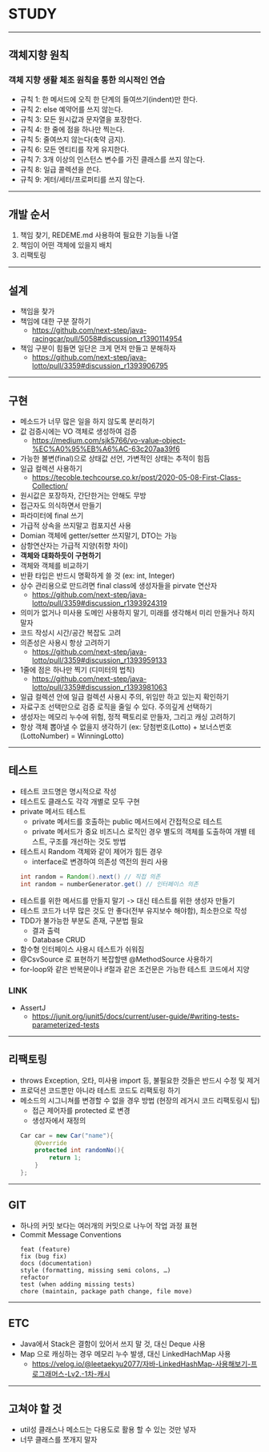 # STUDY

---

## 객체지향 원칙

### 객체 지향 생활 체조 원칙을 통한 의시적인 연습

* 규칙 1: 한 메서드에 오직 한 단계의 들여쓰기(indent)만 한다.
* 규칙 2: else 예약어를 쓰지 않는다.
* 규칙 3: 모든 원시값과 문자열을 포장한다.
* 규칙 4: 한 줄에 점을 하나만 찍는다.
* 규칙 5: 줄여쓰지 않는다(축약 금지).
* 규칙 6: 모든 엔티티를 작게 유지한다.
* 규칙 7: 3개 이상의 인스턴스 변수를 가진 클래스를 쓰지 않는다.
* 규칙 8: 일급 콜렉션을 쓴다.
* 규칙 9: 게터/세터/프로퍼티를 쓰지 않는다.

---

## 개발 순서

1. 책임 찾기, REDEME.md 사용하여 필요한 기능들 나열
2. 책임이 어떤 객체에 있을지 배치
3. 리팩토링

---

## 설계

- 책임을 찾가
- 책임에 대한 구분 잘하기
    - https://github.com/next-step/java-racingcar/pull/5058#discussion_r1390114954
- 책임 구분이 힘들면 일단은 크게 먼저 만들고 분해하자
    - https://github.com/next-step/java-lotto/pull/3359#discussion_r1393906795

---

## 구현

- 메소드가 너무 많은 일을 하지 않도록 분리하기
- 값 검증시에는 VO 객체로 생성하여 검증
    - https://medium.com/sjk5766/vo-value-object-%EC%A0%95%EB%A6%AC-63c207aa39f6
- 가능한 불변(final)으로 상태값 선언, 가변적인 상태는 추적이 힘듬
- 일급 컬렉션 사용하기
    - https://tecoble.techcourse.co.kr/post/2020-05-08-First-Class-Collection/
- 원시값은 포장하자, 간단한거는 안해도 무방
- 접근자도 의식하면서 만들기
- 파라미터에 final 쓰기
- 가급적 상속을 쓰지말고 컴포지션 사용
- Domian 객체에 getter/setter 쓰지말기, DTO는 가능
- 삼항연산자는 가급적 지양(취향 차이)
- **객체와 대화하듯이 구현하기**
- 객체와 객체를 비교하기
- 반환 타입은 반드시 명확하게 쓸 것 (ex: int, Integer)
- 상수 관리용으로 만드려면 final class에 생성자들을 pirvate 연산자
    - https://github.com/next-step/java-lotto/pull/3359#discussion_r1393924319
- 의미가 없거나 미사용 도메인 사용하지 말기, 미래를 생각해서 미리 만들거나 하지 말자
- 코드 작성시 시간/공간 복잡도 고려
- 의존성은 사용시 항상 고려하기
    - https://github.com/next-step/java-lotto/pull/3359#discussion_r1393959133
- 1줄에 점은 하나만 찍기 (디미터의 법칙)
    - https://github.com/next-step/java-lotto/pull/3359#discussion_r1393981063
- 일급 컬렉션 안에 일급 컬렉션 사용시 주의, 위임만 하고 있는지 확인하기
- 자료구조 선택만으로 검증 로직을 줄일 수 있다. 주의깊게 선택하기
- 생성자는 메모리 누수에 위험, 정적 팩토리로 만들자, 그리고 캐싱 고려하기
- 항상 객체 뽑아낼 수 없을지 생각하기 (ex: 당첨번호(Lotto) + 보너스번호(LottoNumber) = WinningLotto)

---

## 테스트

- 테스트 코드명은 명시적으로 작성
- 테스트도 클래스도 각각 개별로 모두 구현
- private 메서드 테스트
    - private 메서드를 호출하는 public 메서드에서 간접적으로 테스트
    - private 메서드가 중요 비즈니스 로직인 경우 별도의 객체를 도출하여 개별 테스트, 구조를 개선하는 것도 방법
- 테스트시 Random 객체와 같이 제어가 힘든 경우
    - interface로 변경하여 의존성 역전의 원리 사용
    ```java
    int random = Random().next() // 직접 의존 
    int random = numberGenerator.get() // 인터페이스 의존
    ```
- 테스트를 위한 메서드를 만들지 말기 -> 대신 테스트를 위한 생성자 만들기
- 테스트 코드가 너무 많은 것도 안 좋다(전부 유지보수 해야함), 최소한으로 작성
- TDD가 불가능한 부분도 존재, 구분법 필요
    - 결과 출력
    - Database CRUD
- 함수형 인터페이스 사용시 테스트가 쉬워짐
- @CsvSource 로 표현하기 복잡할땐 @MethodSource 사용하기
- for-loop와 같은 반복문이나 if절과 같은 조건문은 가능한 테스트 코드에서 지양

### LINK

- AssertJ
    - https://junit.org/junit5/docs/current/user-guide/#writing-tests-parameterized-tests

---

## 리팩토링

- throws Exception, 오타, 미사용 import 등, 불필요한 것들은 반드시 수정 및 제거
- 프로덕션 코드뿐만 아니라 테스트 코드도 리팩토링 하기
- 메소드의 시그니쳐를 변경할 수 없을 경우 방법 (현장의 레거시 코드 리팩토링시 팁)
    - 접근 제어자를 protected 로 변경
    - 생성자에서 재정의
  ```java
  Car car = new Car("name"){
      @Override
      protected int randomNo(){
          return 1;    
      }
  };
  ```

---

## GIT

- 하나의 커밋 보다는 여러개의 커밋으로 나누어 작업 과정 표현
- Commit Message Conventions
  ```text
  feat (feature)
  fix (bug fix)
  docs (documentation)
  style (formatting, missing semi colons, …)
  refactor
  test (when adding missing tests)
  chore (maintain, package path change, file move)
  ```

-------------------------------------------------------------------------------------------------------- 

## ETC

- Java에서 Stack은 결함이 있어서 쓰지 말 것, 대신 Deque 사용
- Map 으로 캐싱하는 경우 메모리 누수 발생, 대신 LinkedHachMap 사용
    - https://velog.io/@leetaekyu2077/자바-LinkedHashMap-사용해보기-프로그래머스-Lv2.-1차-캐시

---------------------------------------------------------------------------------------------------

## 고쳐야 할 것

- util성 클래스나 메소드는 다용도로 활용 할 수 있는 것만 넣자
- 너무 클래스를 쪼개지 말자
